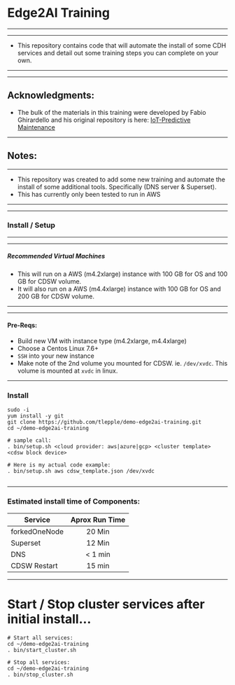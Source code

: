 # Edge2AI Training

---
---

* This repository contains code that will automate the install of some CDH services and detail out some training steps you can complete on your own.

---
---
## Acknowledgments:

*  The bulk of the materials in this training were developed by Fabio Ghirardello and his original repository is here: [IoT-Predictive Maintenance](https://github.com/fabiog1901/IoT-predictive-maintenance)


---

## Notes:
---

* This repository was created to add some new training and automate the install of some additional tools.  Specifically (DNS server & Superset).
* This has currently only been tested to run in AWS

---
---

###  Install / Setup
---
---
 
##### Recommended Virtual Machines
* This will run on a AWS (m4.2xlarge) instance with 100 GB for OS and 100 GB for CDSW volume.
* It will also run on a AWS (m4.4xlarge) instance with 100 GB for OS and 200 GB for CDSW volume.

---
---

#### Pre-Reqs:
* Build new VM with instance type (m4.2xlarge, m4.4xlarge)
* Choose a Centos Linux 7.6+ 
* `SSH` into your new instance
* Make note of the 2nd volume you mounted for CDSW.  ie. `/dev/xvdc`.  This volume is mounted at `xvdc` in linux.

---

### Install

```
sudo -i
yum install -y git
git clone https://github.com/tlepple/demo-edge2ai-training.git
cd ~/demo-edge2ai-training

# sample call:
. bin/setup.sh <cloud provider: aws|azure|gcp> <cluster template> <cdsw block device>

# Here is my actual code example:
. bin/setup.sh aws cdsw_template.json /dev/xvdc


```


---

###  Estimated install time of Components:

| Service       | Aprox Run Time    | 
| ------------- |:-----------------:| 
| forkedOneNode |  20 Min           | 
| Superset      |  12 Min           | 
| DNS		| < 1 min	    |
| CDSW Restart  |  15 min	    |


---

# Start / Stop cluster services after initial install...

```
# Start all services:
cd ~/demo-edge2ai-training
. bin/start_cluster.sh

# Stop all services:
cd ~/demo-edge2ai-training
. bin/stop_cluster.sh

```
